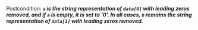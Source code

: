 Postcondition: ***`a` is the string representation of `data[0]` with leading zeros removed, and if `a` is empty, it is set to '0'. In all cases, `b` remains the string representation of `data[1]` with leading zeros removed.***
